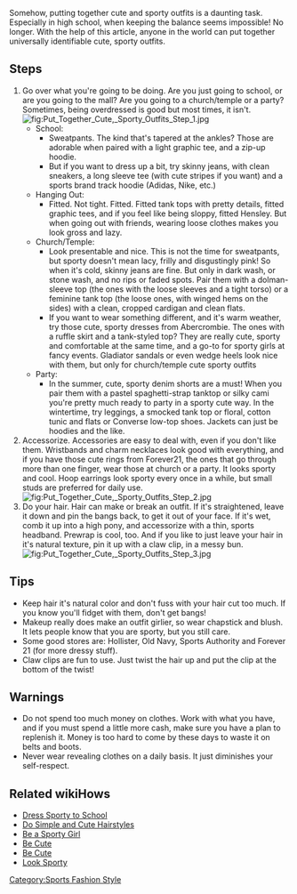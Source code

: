 Somehow, putting together cute and sporty outfits is a daunting task.
Especially in high school, when keeping the balance seems impossible! No
longer. With the help of this article, anyone in the world can put
together universally identifiable cute, sporty outfits.

## Steps

1.  Go over what you're going to be doing. Are you just going to school,
    or are you going to the mall? Are you going to a church/temple or a
    party? Sometimes, being overdressed is good but most times, it
    isn't.![](Put_Together_Cute,_Sporty_Outfits_Step_1.jpg "fig:Put_Together_Cute,_Sporty_Outfits_Step_1.jpg")
    -   School:
        -   Sweatpants. The kind that's tapered at the ankles? Those are
            adorable when paired with a light graphic tee, and a zip-up
            hoodie.
        -   But if you want to dress up a bit, try skinny jeans, with
            clean sneakers, a long sleeve tee (with cute stripes if you
            want) and a sports brand track hoodie (Adidas, Nike, etc.)
    -   Hanging Out:
        -   Fitted. Not tight. Fitted. Fitted tank tops with pretty
            details, fitted graphic tees, and if you feel like being
            sloppy, fitted Hensley. But when going out with friends,
            wearing loose clothes makes you look gross and lazy.
    -   Church/Temple:
        -   Look presentable and nice. This is not the time for
            sweatpants, but sporty doesn't mean lacy, frilly and
            disgustingly pink! So when it's cold, skinny jeans are fine.
            But only in dark wash, or stone wash, and no rips or faded
            spots. Pair them with a dolman-sleeve top (the ones with the
            loose sleeves and a tight torso) or a feminine tank top (the
            loose ones, with winged hems on the sides) with a clean,
            cropped cardigan and clean flats.
        -   If you want to wear something different, and it's warm
            weather, try those cute, sporty dresses from Abercrombie.
            The ones with a ruffle skirt and a tank-styled top? They are
            really cute, sporty and comfortable at the same time, and a
            go-to for sporty girls at fancy events. Gladiator sandals or
            even wedge heels look nice with them, but only for
            church/temple cute sporty outfits
    -   Party:
        -   In the summer, cute, sporty denim shorts are a must! When
            you pair them with a pastel spaghetti-strap tanktop or silky
            cami you're pretty much ready to party in a sporty cute way.
            In the wintertime, try leggings, a smocked tank top or
            floral, cotton tunic and flats or Converse low-top shoes.
            Jackets can just be hoodies and the like.
2.  Accessorize. Accessories are easy to deal with, even if you don't
    like them. Wristbands and charm necklaces look good with everything,
    and if you have those cute rings from Forever21, the ones that go
    through more than one finger, wear those at church or a party. It
    looks sporty and cool. Hoop earrings look sporty every once in a
    while, but small studs are preferred for daily
    use.![](Put_Together_Cute,_Sporty_Outfits_Step_2.jpg "fig:Put_Together_Cute,_Sporty_Outfits_Step_2.jpg")
3.  Do your hair. Hair can make or break an outfit. If it's
    straightened, leave it down and pin the bangs back, to get it out of
    your face. If it's wet, comb it up into a high pony, and accessorize
    with a thin, sports headband. Prewrap is cool, too. And if you like
    to just leave your hair in it's natural texture, pin it up with a
    claw clip, in a messy
    bun.![](Put_Together_Cute,_Sporty_Outfits_Step_3.jpg "fig:Put_Together_Cute,_Sporty_Outfits_Step_3.jpg")

## Tips

-   Keep hair it's natural color and don't fuss with your hair cut too
    much. If you know you'll fidget with them, don't get bangs!
-   Makeup really does make an outfit girlier, so wear chapstick and
    blush. It lets people know that you are sporty, but you still care.
-   Some good stores are: Hollister, Old Navy, Sports Authority and
    Forever 21 (for more dressy stuff).
-   Claw clips are fun to use. Just twist the hair up and put the clip
    at the bottom of the twist!

## Warnings

-   Do not spend too much money on clothes. Work with what you have, and
    if you must spend a little more cash, make sure you have a plan to
    replenish it. Money is too hard to come by these days to waste it on
    belts and boots.
-   Never wear revealing clothes on a daily basis. It just diminishes
    your self-respect.

## Related wikiHows

-   [Dress Sporty to School](Dress_Sporty_to_School "wikilink")
-   [Do Simple and Cute
    Hairstyles](Do_Simple_and_Cute_Hairstyles "wikilink")
-   [Be a Sporty Girl](Be_a_Sporty_Girl "wikilink")
-   [Be Cute](Be_Cute "wikilink")
-   [Be Cute](Be_Cute "wikilink")
-   [Look Sporty](Look_Sporty "wikilink")

[Category:Sports Fashion
Style](Category:Sports_Fashion_Style "wikilink")